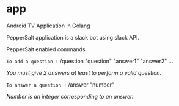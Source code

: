 # app
Android TV Application in Golang

PepperSalt application is a slack bot using slack API.

PepperSalt enabled commands

`To add a question :`
    /question "question" "answer1" "answer2" ...

_You must give 2 answers at least to perform a valid question._

`To answer a question :`
    /answer "number"

_Number is an integer corresponding to an answer._
